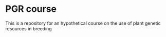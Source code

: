 # PGR course
This is a repository for an hypothetical course on the use of plant genetic resources in breeding

